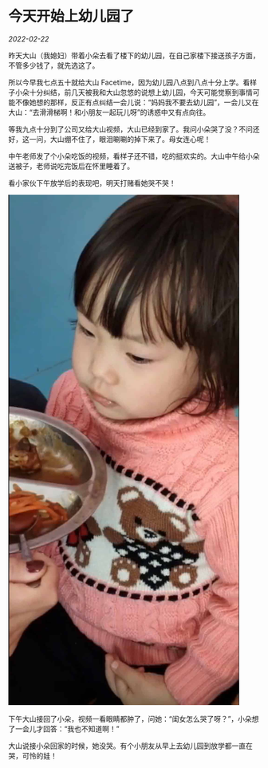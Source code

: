 # 今天开始上幼儿园了

*2022-02-22*

昨天大山（我媳妇）带着小朵去看了楼下的幼儿园，在自己家楼下接送孩子方面，不管多少钱了，就先选这了。

所以今早我七点五十就给大山 Facetime，因为幼儿园八点到八点十分上学。看样子小朵十分纠结，前几天被我和大山忽悠的说想上幼儿园，今天可能觉察到事情可能不像她想的那样，反正有点纠结一会儿说：“妈妈我不要去幼儿园”，一会儿又在大山：“去滑滑梯啊！和小朋友一起玩儿呀”的诱惑中又有点向往。

等我九点十分到了公司又给大山视频，大山已经到家了。我问小朵哭了没？不问还好，这一问，大山绷不住了，眼泪唰唰的掉下来了。母女连心呢！

中午老师发了个小朵吃饭的视频，看样子还不错，吃的挺欢实的。大山中午给小朵送被子，老师说吃完饭后在怀里睡着了。

看小家伙下午放学后的表现吧，明天打赌看她哭不哭！

![图一：幼儿园吃饭的小朵](../image/kindergarden/20220222_1545580.jpg)


下午大山接回了小朵，视频一看眼睛都肿了，问她：“闺女怎么哭了呀？”，小朵想了一会儿才回答：“我也不知道啊！”

大山说接小朵回家的时候，她没哭。有个小朋友从早上去幼儿园到放学都一直在哭，可怜的娃！

